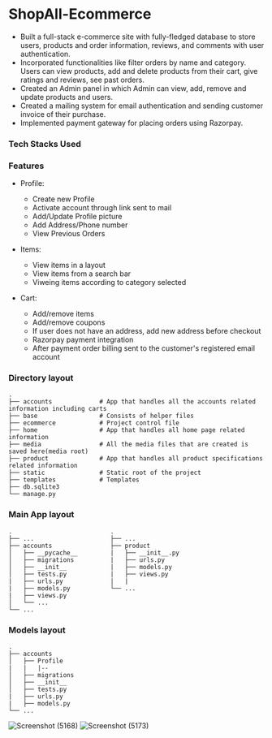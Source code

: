 # ShopAll-Ecommerce
*	Built a full-stack e-commerce site with fully-fledged database to store users, products and order information, reviews, and comments with user authentication.
*	Incorporated functionalities like filter orders by name and category. Users can view products, add and delete products from their cart, give ratings and reviews, see past orders.
*	Created an Admin panel in which Admin can view, add, remove and update products and users.
*	Created a mailing system for email authentication and sending customer invoice of their purchase.
*	Implemented payment gateway for placing orders using Razorpay.


### Tech Stacks Used


### Features

- Profile:
    - Create new Profile
    - Activate account through link sent to mail
    - Add/Update Profile picture
    - Add Address/Phone number
    - View Previous Orders
    
- Items:
    - View items in a layout
    - View items from a search bar
    - Viweing items according to category selected
    
- Cart:
    - Add/remove items
    - Add/remove coupons
    - If user does not have an address, add new address before checkout
    - Razorpay payment integration
    - After payment order billing sent to the customer's registered email account

### Directory layout
```
.
├── accounts             # App that handles all the accounts related information including carts
├── base                 # Consists of helper files
├── ecommerce            # Project control file
├── home                 # App that handles all home page related information
├── media                # All the media files that are created is saved here(media root)
├── product              # App that handles all product specifications related information
├── static               # Static root of the project
├── templates            # Templates 
├── db.sqlite3
└── manage.py
```

### Main App layout
```
.                           .
├── ...                     ├── ...
├── accounts                ├── product   
│   ├── __pycache__         |   ├── __init__.py
│   ├── migrations          |   ├── urls.py
│   ├── __init__            |   ├── models.py
│   ├── tests.py            |   ├── views.py
|   ├── urls.py             |   |
|   ├── models.py           └── ...
|   ├── views.py         
│   └── ...                
└── ...
```
### Models layout
```
.        
├── accounts           
│   ├── Profile
|   |   |--
│   ├── migrations      
│   ├── __init__          
│   ├── tests.py         
|   ├── urls.py             
|   ├── models.py           
└── ...
```
![Screenshot (5168)](https://user-images.githubusercontent.com/79036782/178137252-51e9b551-d967-49d2-9aff-be46237ae8e1.png)
![Screenshot (5173)](https://user-images.githubusercontent.com/79036782/178137261-384c3d08-5321-4038-b51b-a1bed1e41fa8.png)

